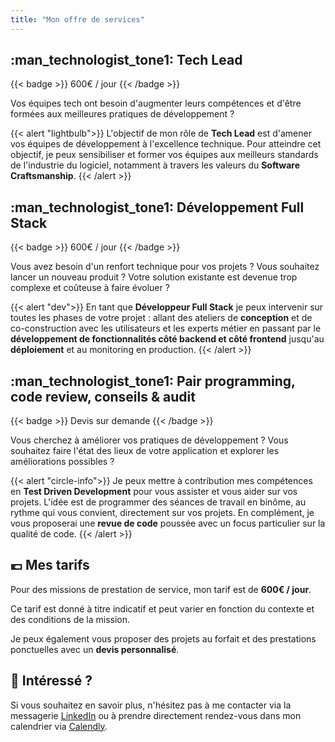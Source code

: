 ```yaml
---
title: "Mon offre de services"
---
```


## :man_technologist_tone1: Tech Lead
{{< badge >}}
600€ / jour
{{< /badge >}}

Vos équipes tech ont besoin d'augmenter leurs compétences et d'être formées aux meilleures pratiques de développement ?

{{< alert "lightbulb">}}
L'objectif de mon rôle de **Tech Lead** est d'amener vos équipes de développement à l'excellence technique.
Pour atteindre cet objectif, je peux sensibiliser et former vos équipes aux meilleurs standards
de l'industrie du logiciel, notamment à travers les valeurs du **Software Craftsmanship**.
{{< /alert >}}

## :man_technologist_tone1: Développement Full Stack
{{< badge >}}
600€ / jour
{{< /badge >}}

Vous avez besoin d'un renfort technique pour vos projets ? Vous souhaitez lancer un nouveau produit ?
Votre solution existante est devenue trop complexe et coûteuse à faire évoluer ?

{{< alert "dev">}}
En tant que **Développeur Full Stack** je peux intervenir sur toutes les phases de votre projet : 
allant des ateliers de **conception** et de co-construction avec les utilisateurs et les experts métier en passant
par le **développement de fonctionnalités côté backend et côté frontend** jusqu'au **déploiement** et au monitoring
en production.
{{< /alert >}}

## :man_technologist_tone1: Pair programming, code review, conseils & audit
{{< badge >}}
Devis sur demande
{{< /badge >}}

Vous cherchez à améliorer vos pratiques de développement ? Vous souhaitez faire l'état des lieux de votre application
et explorer les améliorations possibles ?

{{< alert "circle-info">}}
Je peux mettre à contribution mes compétences en **Test Driven Development** pour vous assister et vous aider
sur vos projets. L'idée est de programmer des séances de travail en binôme, au rythme qui vous convient,
directement sur vos projets. En complément, je vous proposerai une **revue de code** poussée avec un focus particulier
sur la qualité de code.
{{< /alert >}}

## :euro: Mes tarifs

Pour des missions de prestation de service, mon tarif est de **600€ / jour**.

Ce tarif est donné à titre indicatif et peut varier en fonction du contexte et des conditions de la mission.

Je peux également vous proposer des projets au forfait et des prestations ponctuelles avec un **devis personnalisé**.

## :handshake: Intéressé ?

Si vous souhaitez en savoir plus, n'hésitez pas à me contacter via la messagerie
[LinkedIn](https://www.linkedin.com/in/atondoux)
ou à prendre directement rendez-vous dans mon calendrier via
[Calendly](https://calendly.com/atondoux/15min).
